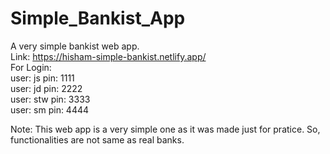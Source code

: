 # Simple_Bankist_App
 
A very simple bankist web app. <br />
Link: https://hisham-simple-bankist.netlify.app/   <br />
For Login: <br/>
   user: js            pin: 1111   <br/>
   user: jd            pin: 2222   <br/>
   user: stw           pin: 3333   <br/>
   user: sm            pin: 4444   <br/>

Note: This web app is a very simple one as it was made just for pratice. So, functionalities are not same as real banks.
     
   
